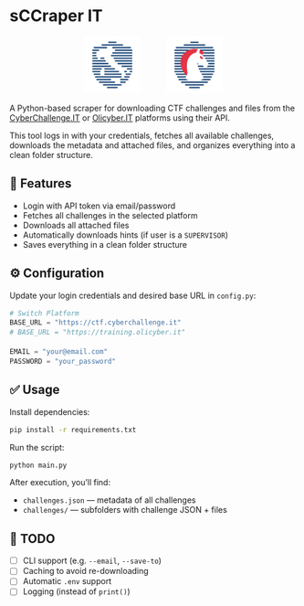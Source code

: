 # sCCraper IT

<p align="center">
  <img src="assets/cyberchallenge_logo.png" height="100px" alt="Cyber Challenge logo" style="margin-right: 20px;">
  <img src="assets/olicyber_logo.png" height="100px" alt="OliCyber logo" style="margin-left: 20px;">
</p>

A Python-based scraper for downloading CTF challenges and files from the [CyberChallenge.IT](https://cyberchallenge.it) or [Olicyber.IT](https://training.olicyber.it) platforms using their API.

This tool logs in with your credentials, fetches all available challenges, downloads the metadata and attached files, and organizes everything into a clean folder structure.

## 🚀 Features

- Login with API token via email/password
- Fetches all challenges in the selected platform
- Downloads all attached files
- Automatically downloads hints (if user is a `SUPERVISOR`)
- Saves everything in a clean folder structure

## ⚙️ Configuration

Update your login credentials and desired base URL in `config.py`:

```python
# Switch Platform
BASE_URL = "https://ctf.cyberchallenge.it"
# BASE_URL = "https://training.olicyber.it"

EMAIL = "your@email.com"
PASSWORD = "your_password"
```

## ✅ Usage

Install dependencies:

```bash
pip install -r requirements.txt
```

Run the script:

```bash
python main.py
```

After execution, you’ll find:

- `challenges.json` — metadata of all challenges
- `challenges/` — subfolders with challenge JSON + files

## 📌 TODO

- [ ] CLI support (e.g. `--email`, `--save-to`)
- [ ] Caching to avoid re-downloading
- [ ] Automatic `.env` support
- [ ] Logging (instead of `print()`)
